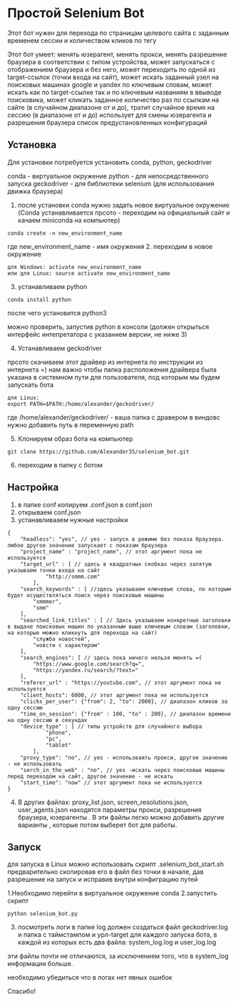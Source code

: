 # Простой Selenium Bot
Этот бот нужен для перехода по страницам целевого сайта
с заданным временем сессии и количеством кликов по тегу <a>

Этот бот умеет:
менять юзерагент,
менять прокси,
менять разрешение браузера в соответствии с типом устройства,
может запускаться с отображением браузера и без него,
может переходить по одной из target-ссылок (точки входа на сайт),
может искать заданный узел на поисковых машинах google и yandex по ключевым словам,
может искать как по target-ссылке так и  по ключевым названиям в ввыводе поисковика,
может кликать заданное количество раз по ссылкам на сайте (в случайном диапазоне от и до),
тратит случайное время на сессию (в диапазоне от и до)
использует для смены юзерагента и разрешения браузера список предустановленных конфигураций


## Установка

Для установки потребуется установить conda, python, geckodriver

conda - виртуальное окружение
python -  для непосредственного запуска
geckodriver - для библиотеки selenium (для использования движка браузера)

1. после установки conda нужно задать новое виртуальное окружение  
(Cоnda  устанавливается прсото - переходим на официальный сайт и качаем miniconda на компьютер)

```
conda create -n new_environment_name
```
где new_environment_name - имя окружения
2. переходим в новое окружение
```
для Windows: activate new_environment_name 
или для Linux: source activate new_environment_name 
```

3. устанавливаем python

```
conda install python 
``` 
после чего установится python3

можно проверить, запустив python в консоли (должен открыться интерфейс интепретатора с указанием версии, не ниже 3)

4. Устанавливаем geckodriver 

прсото скачиваем этот драйвер из интернета по инструкции из интернета =)
нам важно чтобы папка расположения драйвера была указана в системном пути для пользователя, под которым мы будем запускать бота

```
для Linux:
export PATH=$PATH:/home/alexander/geckodriver/
```
где /home/alexander/geckodriver/ - ваша папка с дравером
в виндовс нужно добавить путь в переменную path 

5. Клонируем образ бота на компьютер
```
git clone https://github.com/Alexander35/selenium_bot.git 
```
6. переходим в папку с ботом

## Настройка

1. в папке conf копируем .conf.json  в conf.json
2. открываем conf.json
3. устанавливааем нужные настройки
```
{
	"headless": "yes", // yes - запуск в режиме без показа браузера. любое другое значение запускает с показам браузера
	"project_name" : "project_name", // этот аргумент пока не используется
	"target_url" : [ // здесь в квадратных скобках через запятую указываем точки входа на сайт
			"http://smmm.com"
		],
	"search_keywords" : [ //здесь указываем ключевые слова, по которым будет осуществляться поиск через поисковые машины
		"smmmer",
		"smm"
	],
	"searched_link_titles" : [ // Здесь указываем конкретные заголовки в выдаче поисковых машин по указанным выше ключевым словам (заголовки, на которые можно кликнуть для перехода на сайт)
		"служба новостей",
		"новсти с характером"
	],
	"search_engines": [ // здесь пока ничего нельзя менять =(
		"https://www.google.com/search?q=",
		"https://yandex.ru/search/?text="
	],		
	"referer_url" : "https://youtube.com", // этот аргумент пока не используется
	"client_hosts": 6000, // этот аргумент пока не используется
	"clicks_per_user": {"from": 2, "to": 2000}, // диапазон кликов за одну сессию
	"time_on_session": {"from" : 100, "to" : 200}, // диапазон времени на одну сессию в секундах
	"device_type" : [ // типы устройств для случайного выбора
			"phone",
			"pc",
			"tablet"
		],
	"proxy_type": "no", // yes - использваить прокси, другое значение - не использовать
	"serch_in_the_web" : "no", // yes -искать через поисковые машины перед переходом на сайт, другое значение - не искать
	"start_time": "now" // этот аргумент пока не используется
}
```

4. В других файлах: proxy_list.json, screen_resolutions.json, user_agents.json находятся параметры прокси, разрешения браузера, юзерагенты . В эти файлы легко можно добавить другие варианты , которые потом выберет бот для работы.

## Запуск

для запуска в Linux можно использовать скрипт .selenium_bot_start.sh предварительно скопировав его в файл без точки в начале, дав разрешение на запуск и исправив внутри конфиграцию путей

1.Необходимо перейти в виртуальное окружение conda
2.запустить скрипт 
```
python selenium_bot.py

``` 
3. посмотреть логи в папке log
должен создаться файл geckodriver.log
и папка с таймстампом и урл-target для каждого запуска бота, в каждой из которых есть два файла: system_log.log и user_log.log

эти файлы почти не отличаются, за исключением того, что в system_log информации больше. 

необходимо убедиться что в логах нет явных ошибок 

Спасибо! 